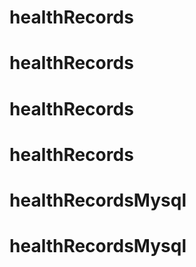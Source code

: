 # healthRecords
# healthRecords
# healthRecords
# healthRecords
# healthRecordsMysql
# healthRecordsMysql
